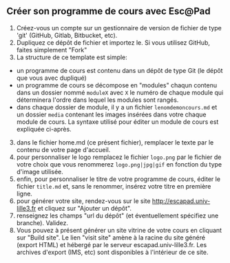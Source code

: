 

## Créer son programme de cours avec Esc@Pad

1. Créez-vous un compte sur un gestionnaire de version de fichier de type 'git' (GitHub, Gitlab, Bitbucket, etc).
1. Dupliquez ce dépôt de fichier et importez le. Si vous utilisez GitHub, faites simplement "Fork"
2. La structure de ce template est simple:
- un programme de cours est contenu dans un dépôt de type Git (le dépôt que vous avec dupliqué)
- un programme de cours se décompose en "modules" chaqun contenu dans un dossier nommé `moduleX` avec `X` le numéro de chaque module qui déterminera l'ordre dans lequel les modules sont rangés.
- dans chaque dossier de module, il y a un fichier `lenomdemoncours.md` et un dossier `media` contenant les images insérées dans votre chaque module de cours. La syntaxe utilisé pour éditer un module de cours est expliquée ci-après.
3. dans le fichier home.md (ce présent fichier), remplacer le texte par le contenu de votre page d'accueil.
4. pour personnaliser le logo remplacez le fichier `logo.png` par le fichier de votre choix que vous renommerez `logo.png|jpg|gif` en fonction du type d'image utilisée.
5. enfin, pour personnaliser le titre de votre programme de cours, éditer le fichier `title.md` et, sans le renommer, insérez votre titre en première ligne.
6. pour générer votre site, rendez-vous sur le site http://escapad.univ-lille3.fr et cliquez sur "Ajouter un dépôt".
7. renseignez les champs "url du dépôt" (et éventuellement spécifiez une branche). Validez.
8. Vous pouvez à présent générer un site vitrine de votre cours en cliquant sur "Build site". Le lien "visit site" amène à la racine du site généré (export HTML) et hébergé par le serveur escapad.univ-lille3.fr.  Les archives d'export (IMS, etc) sont disponibles à l'intérieur de ce site.
